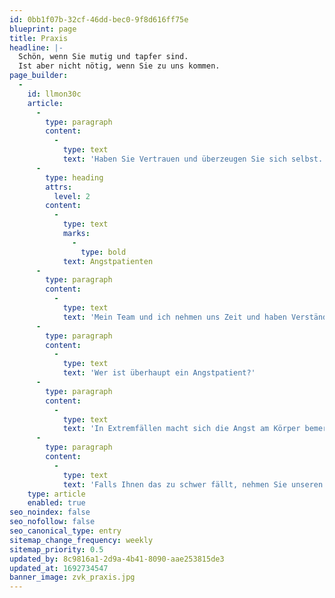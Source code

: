 ```yaml
---
id: 0bb1f07b-32cf-46dd-bec0-9f8d616ff75e
blueprint: page
title: Praxis
headline: |-
  Schön, wenn Sie mutig und tapfer sind.
  Ist aber nicht nötig, wenn Sie zu uns kommen.
page_builder:
  -
    id: llmon30c
    article:
      -
        type: paragraph
        content:
          -
            type: text
            text: 'Haben Sie Vertrauen und überzeugen Sie sich selbst.'
      -
        type: heading
        attrs:
          level: 2
        content:
          -
            type: text
            marks:
              -
                type: bold
            text: Angstpatienten
      -
        type: paragraph
        content:
          -
            type: text
            text: 'Mein Team und ich nehmen uns Zeit und haben Verständnis für unsere Angstpatienten. Wir Wissen das Sie sehr viel Aufmerksamkeit verdienen. Mehr, als in der alltäglichen Arbeitsroutine vorgesehen ist. Es lohnt sich dennoch, sich diese Zeit zu nehmen, denn mit einer einfühlsamen Patientenführung können wir gemeinsam mit Ihnen eine langfristige Basis aufzubauen um Vertrauen zu finden. Mit Geduld und Zeit wird der nächste Zahnarztbesuch sogar zu einem positiven Erlebnis für Sie in Erinnerung bleiben.'
      -
        type: paragraph
        content:
          -
            type: text
            text: 'Wer ist überhaupt ein Angstpatient?'
      -
        type: paragraph
        content:
          -
            type: text
            text: 'In Extremfällen macht sich die Angst am Körper bemerkbar: Beispielsweise mit Schweißausbrüchen, fahrigen Bewegungen oder zittriger Stimme. In einem solchen Fall Informieren Sie bitte das Praxispersonal, damit wir unseren Eindruck verdichten können, dass es sich um eine Zahnarztphobie handeln könnte.'
      -
        type: paragraph
        content:
          -
            type: text
            text: 'Falls Ihnen das zu schwer fällt, nehmen Sie unseren Gesundheitsbogen zu Hand und scheuen Sie sich nicht Ihre Ängste einzustufen oder wenden Sie sich vertrauensvoll im persönlichen Gespräch an eine unserer Mitarbeiter-/innen'
    type: article
    enabled: true
seo_noindex: false
seo_nofollow: false
seo_canonical_type: entry
sitemap_change_frequency: weekly
sitemap_priority: 0.5
updated_by: 8c9816a1-2d9a-4b41-8090-aae253815de3
updated_at: 1692734547
banner_image: zvk_praxis.jpg
---
```

